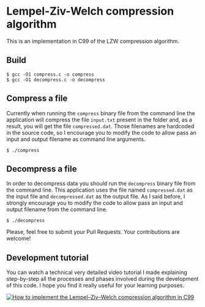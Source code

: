 # Lempel-Ziv-Welch compression algorithm

This is an implementation in C99 of the LZW compression algorithm.

## Build

```console
$ gcc -O1 compress.c -o compress
$ gcc -O1 decompress.c -o decompress
```

## Compress a file

Currently when running the `compress` binary file from the command line the application will compress the file `input.txt` present in the folder and, as a result, you will get the file `compressed.dat`. Those filenames are hardcoded in the source code, so I encourage you to modify the code to allow pass an input and output filename as command line arguments.

```console
$ ./compress
```

## Decompress a file

In order to decompress data you should run the `decompress` binary file from the command line. This application uses the file named `compressed.dat` as the input file and `decompressed.dat` as the output file. As I said before, I strongly encourage you to modify the code to allow pass an input and output filename from the command line.

```console
$ ./decompress
```

Please, feel free to submit your Pull Requests. Your contributions are welcome!

## Development tutorial

You can watch a technical very detailed video tutorial I made explaining step-by-step all the processes and phases involved during the development of this code. I hope you find it really useful for your learning purposes.

[![How to implement the Lempel–Ziv–Welch compression algorithm in C99](https://img.youtube.com/vi/MbxvZiuFO2U/0.jpg)](https://www.youtube.com/watch?v=MbxvZiuFO2U)